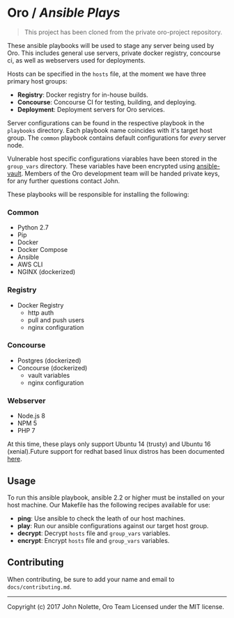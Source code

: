 # Oro / ***Ansible Plays***

> This project has been cloned from the private oro-project repository.

These ansible playbooks will be used to stage any server being used by Oro.
This includes general use servers, private docker registry, concourse ci, as well as webservers used for deployments.

Hosts can be specified in the `hosts` file, at the moment we have three primary host groups:

* **Registry**: Docker registry for in-house builds.
* **Concourse**: Concourse CI for testing, building, and deploying.
* **Deployment**: Deployment servers for Oro services.

Server configurations can be found in the respective playbook in the `playbooks` directory.
Each playbook name coincides with it's target host group.
The `common` playbook contains default configurations for *every* server node.

Vulnerable host specific configurations viarables have been stored in the `group_vars` directory.
These variables have been encrypted using [ansible-vault](http://docs.ansible.com/ansible/latest/playbooks_vault.html).
Members of the Oro development team will be handed private keys, for any further questions contact John.

These playbooks will be responsible for installing the following:

### Common

* Python 2.7
* Pip
* Docker
* Docker Compose
* Ansible
* AWS CLI
* NGINX (dockerized)

### Registry

* Docker Registry
    * http auth
    * pull and push users
    * nginx configuration

### Concourse

* Postgres (dockerized)
* Concourse (dockerized)
    * vault variables
    * nginx configuration

### Webserver

* Node.js 8
* NPM 5
* PHP 7

At this time, these plays only support Ubuntu 14 (trusty) and Ubuntu 16 (xenial).Future support for redhat based linux distros has been documented [here](https://app.asana.com/0/420818284556935/420818284556934/f).

## Usage

To run this ansible playbook, ansible 2.2 or higher must be installed on your host machine.
Our Makefile has the following recipes available for use:

* **ping**: Use ansible to check the leath of our host machines.
* **play**: Run our ansible configurations against our target host group.
* **decrypt**: Decrypt `hosts` file and `group_vars` variables.
* **encrypt**: Encrypt `hosts` file and `group_vars` variables.

## Contributing

When contributing, be sure to add your name and email to `docs/contributing.md`.

---
Copyright (c) 2017 John Nolette, Oro Team Licensed under the MIT license.